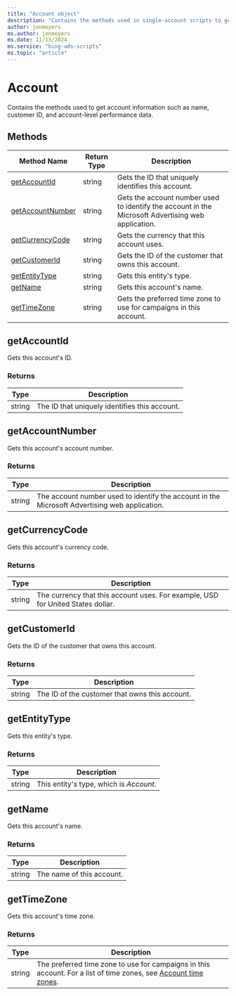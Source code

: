 ```yaml
---
title: "Account object"
description: "Contains the methods used in single-account scripts to get account information such as name, customer ID, and account-level performance data."
author: jonmeyers
ms.author: jonmeyers
ms.date: 11/13/2024
ms.service: "bing-ads-scripts"
ms.topic: "article"
---
```


# Account

Contains the methods used to get account information such as name, customer ID, and account-level performance data.


## Methods
|Method Name|Return Type|Description|
|-|-|-
[getAccountId](#getaccountid)|string|Gets the ID that uniquely identifies this account.
[getAccountNumber](#getaccountnumber)|string|Gets the account number used to identify the account in the Microsoft Advertising web application.
[getCurrencyCode](#getcurrencycode)|string|Gets the currency that this account uses.
[getCustomerId](#getcustomerid)|string|Gets the ID of the customer that owns this account.
[getEntityType](#getentitytype)|string|Gets this entity's type.
[getName](#getname)|string|Gets this account's name.
[getTimeZone](#gettimezone)|string|Gets the preferred time zone to use for campaigns in this account.

<!--
[getStats](#getstats)|[Stats](Stats.md)|Gets the performance data for this managed account.
-->

## <a name="getaccountid"></a>getAccountId
Gets this account's ID.

### Returns
|Type|Description|
|-|-
string|The ID that uniquely identifies this account.


## <a name="getaccountnumber"></a>getAccountNumber
Gets this account's account number.

### Returns
|Type|Description|
|-|-
string|The account number used to identify the account in the Microsoft Advertising web application.


## <a name="getcurrencycode"></a>getCurrencyCode
Gets this account's currency code.

### Returns
|Type|Description|
|-|-
string|The currency that this account uses. For example, USD for United States dollar.


## <a name="getcustomerid"></a>getCustomerId
Gets the ID of the customer that owns this account.

### Returns
|Type|Description|
|-|-
string|The ID of the customer that owns this account.


## <a name="getentitytype"></a>getEntityType
Gets this entity's type.

### Returns
|Type|Description|
|-|-
string|This entity's type, which is *Account*.


## <a name="getname"></a>getName
Gets this account's name.

### Returns
|Type|Description|
|-|-
string|The name of this account.

<!--
## <a name="getstats"></a>getStats
Gets the performance data for this account. 

### Returns:
|Type|Description|
|-|-
[Stats](Stats.md)|The performance data for this account.
-->

## <a name="gettimezone"></a>getTimeZone
Gets this account's time zone.

### Returns
|Type|Description|
|-|-
string|The preferred time zone to use for campaigns in this account. For a list of time zones, see [Account time zones](../concepts/timezone-mapping.md).

